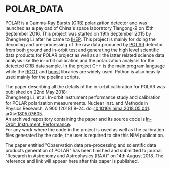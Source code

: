 # POLAR_DATA

POLAR is a Gamma-Ray Bursts (GRB) polarization detector and was launched as a payload of China's space laboratory Tiangong-2 on 15th September 2016.
This project was started on 19th September 2015 by Zhengheng Li after he came to [IHEP](http://english.ihep.cas.cn). This project is mainly for doing the decoding and pre-processing of the raw data produced by [POLAR](http://polar.ihep.ac.cn/en) detector from both ground and in-orbit test and generating the high level scientific data products for POLAR project as well as all the latter related science data analysis like the in-orbit calibration and the polarization analysis for the detected GRB data sample. In the project C++ is the main program language while the [ROOT](https://root.cern.ch) and [boost](https://www.boost.org) libraries are widely used. Python is also heavily used mainly for the pipeline scripts.

The paper describing all the details of the in-orbit calibration for POLAR was published on 22nd May 2018:  
Zhengheng Li, et al. In-orbit instrument performance study and calibration for POLAR polarization measurements. Nuclear Inst. and Methods in Physics Research, A 900 (2018) 8–24. doi:[10.1016/j.nima.2018.05.041](https://doi.org/10.1016/j.nima.2018.05.041). arXiv:[1805.07605](https://arxiv.org/abs/1805.07605).  
An archived repository containing the paper and its source code is [In-Orbit_Instrument_Performance](https://github.com/ZhenghengLi/In-Orbit_Instrument_Performance).  
For any work where the code in the project is used as well as the calibration files generated by the code, the user is required to cite this NIM publication.

The paper entitled "Observation data pre-processing and scientific data products generation of POLAR" has been finished and submitted to journal "Research in Astronomy and Astrophysics (RAA)" on 14th August 2018. The reference and link will appear here after this paper is published.

